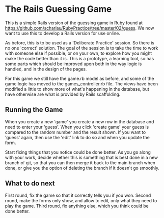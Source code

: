 # The Rails Guessing Game #
This is a simple Rails version of the guessing
game in Ruby found at
https://github.com/scharlau/RubyPractice/tree/master/02/guess. We now want to
use this to develop a Rails version for use online.

As before, this is to be used as a 'Deliberate Practice' session. So there is no
one 'correct' solution. The goal of the session is to take the time to work with
someone else if possible, or on your own, to explore how you might make the code
better than it is. This is a prototype, a learning tool, so has some parts which
should be improved upon both in the way logic is handled, and in the design of
the pages.

For this game we still have the game.rb model as before, and some of the game
logic has moved to the games_controller.rb file. The views have been modified a
little to show more of what's happening in the database, but have otherwise are
what is provided by Rails scaffolding.

## Running the Game ##
When you create a new 'game' you create a new row in the
database and need to enter your 'guess'. When you click 'create game' your guess
is compared to the random number and the result shown. If you want to 'guess'
again, then use the 'edit' link to do so and when you update the form.

Start fixing things that you notice could be done better. As you go along with
your work, decide whether this is something that is best done in a new branch of
git, so that you can then merge it back to the main branch when done, or give
you the option of deleting the branch if it doesn't go smoothly.

## What to do next ##
First round, fix the game so that it correctly tells you if
you won. Second round, make the forms only show, and allow to edit, only what
they need to play the game. Third round, fix anything else, which you think
could be done better.
